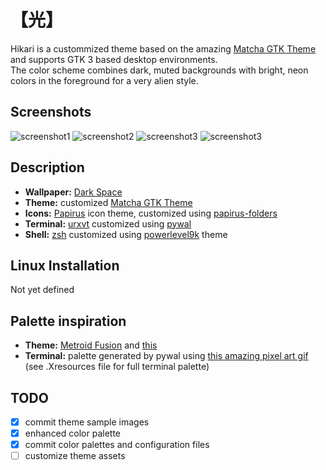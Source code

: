 # 【光】
Hikari is a custommized theme based on the amazing [Matcha GTK Theme](https://github.com/vinceliuice/matcha) and supports GTK 3 based desktop environments.  
The color scheme combines dark, muted backgrounds with bright, neon colors in the foreground for a very alien style.  

## Screenshots
![screenshot1](https://i.imgur.com/Z8qqwuN.png)
![screenshot2](https://i.imgur.com/AqWImPq.png)
![screenshot3](https://i.imgur.com/DKxQkuW.png)
![screenshot3](https://i.imgur.com/pM8Eu4Q.png)


## Description
- **Wallpaper:** [Dark Space](https://www.reddit.com/r/wallpapers/comments/1x8aw5/dark_space/)
- **Theme:** customized [Matcha GTK Theme](https://github.com/vinceliuice/matcha)
- **Icons:** [Papirus](https://github.com/PapirusDevelopmentTeam/papirus-icon-theme) icon theme, customized using [papirus-folders](https://github.com/PapirusDevelopmentTeam/papirus-folders)
- **Terminal:** [urxvt](https://github.com/exg/rxvt-unicode) customized using [pywal](https://github.com/dylanaraps/pywal)
- **Shell:** [zsh](https://ohmyz.sh/) customized using [powerlevel9k](https://github.com/bhilburn/powerlevel9k) theme

## Linux Installation
Not yet defined

## Palette inspiration
- **Theme:** [Metroid Fusion](https://www.google.com/search?q=Metroid+fusion&source=lnms&tbm=isch&sa=X&ved=0ahUKEwiciKGX5OvhAhUF16QKHTcIC0QQ_AUIDigB&biw=1366&bih=627) and [this](https://www.color-hex.com/color-palette/61235)
- **Terminal:** palette generated by pywal using [this amazing pixel art gif](https://imgur.com/40F5ulO)
(see .Xresources file for full terminal palette)


## TODO
- [x] commit theme sample images 
- [x] enhanced color palette
- [x] commit color palettes and configuration files
- [ ] customize theme assets

